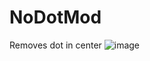 # NoDotMod
Removes dot in center
![image](https://user-images.githubusercontent.com/106444732/209725512-56afdb12-2f3b-41c3-9034-7ff1a7f24f71.png)
